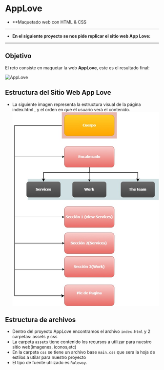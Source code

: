 # AppLove
* **Maquetado web con HTML & CSS
***
* **En el siguiente proyecto se nos pide replicar el sitio web App Love:**
***
## Objetivo

El reto consiste en maquetar la web **AppLove**, este es el resultado final:

![AppLove](https://fotos.subefotos.com/1edc0aab51f1d624da4a24ab86129d87o.png)

## Estructura del Sitio Web App Love
- La siguiente imagen representa la estructura visual de la página index.html , y el orden en que el usuario verá el contenido.
![EstructuraAppLove](assets/images/estructura.jpg)

## Estructura de archivos
- Dentro del proyecto AppLove encontramos  el archivo `index.html` y 2 carpetas: assets y css
- La carpeta `assets` tiene contenido los recursos a utilizar para nuestro sitio web(imagenes, iconos,etc)
- En la carpeta `css` se tiene un archivo base `main.css` que sera la hoja de estilos a utilar para nuestro proyecto
- El tipo de fuente utilizado es `Raleway`.
